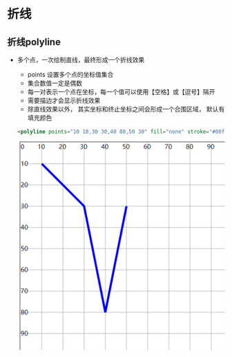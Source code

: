 # 折线

## 折线polyline

+ 多个点，一次绘制直线，最终形成一个折线效果

  + points 设置多个点的坐标值集合
  + 集合数值一定是偶数
  + 每一对表示一个点在坐标，每一个值可以使用【空格】或【逗号】隔开
  + 需要描边才会显示折线效果
  + 除直线效果以外， 其实坐标和终止坐标之间会形成一个合围区域， 默认有填充颜色

  ```html
  <polyline points="10 10,30 30,40 80,50 30" fill="none" stroke="#00f" stroke-width="1"/>
  ```

  ![alt text](images/折线.png)
